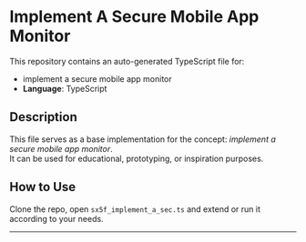 # Implement A Secure Mobile App Monitor

This repository contains an auto-generated TypeScript file for:

- implement a secure mobile app monitor
- **Language**: TypeScript

## Description

This file serves as a base implementation for the concept: *implement a secure mobile app monitor*.  
It can be used for educational, prototyping, or inspiration purposes.

## How to Use

Clone the repo, open `sx5f_implement_a_sec.ts` and extend or run it according to your needs.

---


